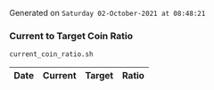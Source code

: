 Generated on `Saturday 02-October-2021 at 08:48:21`

### Current to Target Coin Ratio
`current_coin_ratio.sh`

Date|Current|Target|Ratio
---|---|---|---

